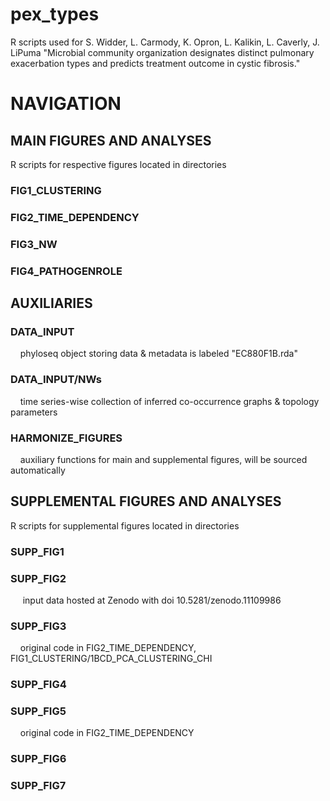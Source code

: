 # pex_types
R scripts used for S. Widder, L. Carmody, K. Opron, L. Kalikin, L. Caverly, J. LiPuma "Microbial community organization designates distinct pulmonary exacerbation types and predicts treatment outcome in cystic fibrosis."

# NAVIGATION

## MAIN FIGURES AND ANALYSES
R scripts for respective figures located in directories<br>
### FIG1_CLUSTERING
### FIG2_TIME_DEPENDENCY
### FIG3_NW
### FIG4_PATHOGENROLE
## AUXILIARIES
### DATA_INPUT
&nbsp;&nbsp;&nbsp;&nbsp;phyloseq object storing data & metadata is labeled "EC880F1B.rda"
### DATA_INPUT/NWs 
 &nbsp;&nbsp;&nbsp;&nbsp;time series-wise collection of inferred co-occurrence graphs & topology parameters
### HARMONIZE_FIGURES
&nbsp;&nbsp;&nbsp;&nbsp;auxiliary functions for main and supplemental figures, will be sourced automatically<br>
## SUPPLEMENTAL FIGURES AND ANALYSES
R scripts for supplemental figures located in directories<br>
### SUPP_FIG1
### SUPP_FIG2 
&nbsp;&nbsp;&nbsp;&nbsp; input data hosted at Zenodo with doi 10.5281/zenodo.11109986<br>
### SUPP_FIG3 
&nbsp;&nbsp;&nbsp;&nbsp;original code in FIG2_TIME_DEPENDENCY, FIG1_CLUSTERING/1BCD_PCA_CLUSTERING_CHI
### SUPP_FIG4
### SUPP_FIG5
&nbsp;&nbsp;&nbsp;&nbsp;original code in FIG2_TIME_DEPENDENCY
### SUPP_FIG6
### SUPP_FIG7
